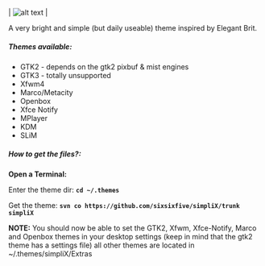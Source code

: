 | ![alt text](https://raw.githubusercontent.com/sixsixfive/simpliX/master/extras/prev.png "Preview") |

A very bright and simple (but daily useable) theme inspired by Elegant Brit.

##### Themes available:

* GTK2 - depends on the gtk2 pixbuf & mist engines
* GTK3 - totally unsupported
* Xfwm4
* Marco/Metacity
* Openbox
* Xfce Notify
* MPlayer
* KDM
* SLiM

##### How to get the files?:

**Open a Terminal:**

Enter the theme dir: **`cd ~/.themes`**

Get the theme: **`svn co https://github.com/sixsixfive/simpliX/trunk simpliX`**

**NOTE:**
You should now be able to set the GTK2, Xfwm, Xfce-Notify, Marco and Openbox themes in your
desktop settings (keep in mind that the gtk2 theme has a settings file) all other themes are located in ~/.themes/simpliX/Extras
